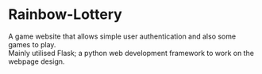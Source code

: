 # Rainbow-Lottery
A game website that allows simple user authentication and also some games to play.
<br/>
Mainly utilised Flask; a python web development framework to work on the webpage design.
